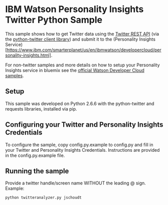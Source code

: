 # IBM Watson Personality Insights Twitter Python Sample

This sample shows how to get Twitter data using the [Twitter REST API](https://dev.twitter.com/rest/public) 
(via the [python-twitter client library](https://github.com/bear/python-twitter)) and submit it to the 
(Personality Insights Service)[https://www.ibm.com/smarterplanet/us/en/ibmwatson/developercloud/personality-insights.html].

For non-twitter samples and more details on how to setup your Personality Insights service in bluemix see the [official 
Watson Developer Cloud samples](https://github.com/watson-developer-cloud).

## Setup

This sample was developed on Python 2.6.6 with the python-twitter and requests libraries, installed via pip.

## Configuring your Twitter and Personality Insights Credentials

To configure the sample, copy config.py.example to config.py 
and fill in your Twitter and Personality Insights Credentials. Instructions are provided in the config.py.example file.

## Running the sample

Provide a twitter handle/screen name WITHOUT the leading @ sign.  Example:

    python twitteranalyzer.py jschoudt


